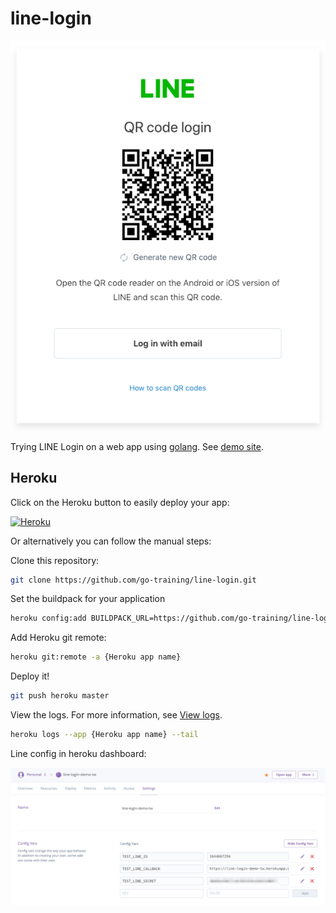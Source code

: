 # line-login

![line login](./images/login-with-qrcode.png)

Trying LINE Login on a web app using [golang](https://golang.org). See [demo site](https://line-login-demo-tw.herokuapp.com/).

## Heroku

Click on the Heroku button to easily deploy your app:

[![Heroku](https://www.herokucdn.com/deploy/button.png)](https://heroku.com/deploy)

Or alternatively you can follow the manual steps:

Clone this repository:

```sh
git clone https://github.com/go-training/line-login.git
```

Set the buildpack for your application

```sh
heroku config:add BUILDPACK_URL=https://github.com/go-training/line-login.git -a {Heroku app name}
```

Add Heroku git remote:

```sh
heroku git:remote -a {Heroku app name}
```

Deploy it!

```sh
git push heroku master
```

View the logs. For more information, see [View logs](https://devcenter.heroku.com/articles/logging#view-logs).

```sh
heroku logs --app {Heroku app name} --tail
```

Line config in heroku dashboard:

![Line Config](./images/line-config.png)
